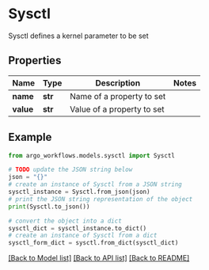 # Sysctl

Sysctl defines a kernel parameter to be set

## Properties

Name | Type | Description | Notes
------------ | ------------- | ------------- | -------------
**name** | **str** | Name of a property to set | 
**value** | **str** | Value of a property to set | 

## Example

```python
from argo_workflows.models.sysctl import Sysctl

# TODO update the JSON string below
json = "{}"
# create an instance of Sysctl from a JSON string
sysctl_instance = Sysctl.from_json(json)
# print the JSON string representation of the object
print(Sysctl.to_json())

# convert the object into a dict
sysctl_dict = sysctl_instance.to_dict()
# create an instance of Sysctl from a dict
sysctl_form_dict = sysctl.from_dict(sysctl_dict)
```
[[Back to Model list]](../README.md#documentation-for-models) [[Back to API list]](../README.md#documentation-for-api-endpoints) [[Back to README]](../README.md)


